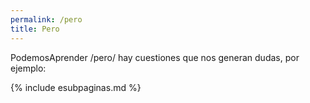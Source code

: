 ```yaml
---
permalink: /pero
title: Pero
---
```

PodemosAprender /pero/ hay cuestiones que nos generan dudas, por ejemplo:

{% include esubpaginas.md %}


